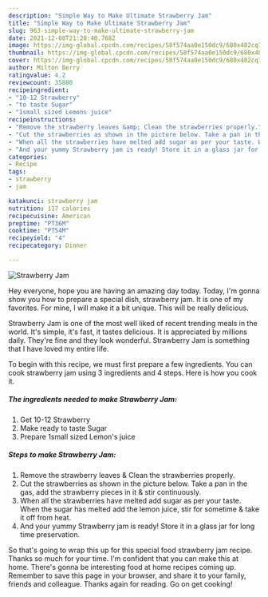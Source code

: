 ```yaml
---
description: "Simple Way to Make Ultimate Strawberry Jam"
title: "Simple Way to Make Ultimate Strawberry Jam"
slug: 963-simple-way-to-make-ultimate-strawberry-jam
date: 2021-12-08T21:28:40.768Z
image: https://img-global.cpcdn.com/recipes/58f574aa0e150dc9/680x482cq70/strawberry-jam-recipe-main-photo.jpg
thumbnail: https://img-global.cpcdn.com/recipes/58f574aa0e150dc9/680x482cq70/strawberry-jam-recipe-main-photo.jpg
cover: https://img-global.cpcdn.com/recipes/58f574aa0e150dc9/680x482cq70/strawberry-jam-recipe-main-photo.jpg
author: Milton Berry
ratingvalue: 4.2
reviewcount: 35880
recipeingredient:
- "10-12 Strawberry"
- "to taste Sugar"
- "1small sized Lemons juice"
recipeinstructions:
- "Remove the strawberry leaves &amp; Clean the strawberries properly."
- "Cut the strawberries as shown in the picture below. Take a pan in the gas, add the strawberry pieces in it &amp; stir continuously."
- "When all the strawberries have melted add sugar as per your taste. When the sugar has melted add the lemon juice, stir for sometime &amp; take it off from heat."
- "And your yummy Strawberry jam is ready! Store it in a glass jar for long time preservation."
categories:
- Recipe
tags:
- strawberry
- jam

katakunci: strawberry jam 
nutrition: 117 calories
recipecuisine: American
preptime: "PT36M"
cooktime: "PT54M"
recipeyield: "4"
recipecategory: Dinner

---
```



![Strawberry Jam](https://img-global.cpcdn.com/recipes/58f574aa0e150dc9/680x482cq70/strawberry-jam-recipe-main-photo.jpg)

Hey everyone, hope you are having an amazing day today. Today, I'm gonna show you how to prepare a special dish, strawberry jam. It is one of my favorites. For mine, I will make it a bit unique. This will be really delicious.

Strawberry Jam is one of the most well liked of recent trending meals in the world. It's simple, it's fast, it tastes delicious. It is appreciated by millions daily. They're fine and they look wonderful. Strawberry Jam is something that I have loved my entire life.




To begin with this recipe, we must first prepare a few ingredients. You can cook strawberry jam using 3 ingredients and 4 steps. Here is how you cook it.

<!--inarticleads1-->

##### The ingredients needed to make Strawberry Jam:

1. Get 10-12 Strawberry
1. Make ready to taste Sugar
1. Prepare 1small sized Lemon&#39;s juice




<!--inarticleads2-->

##### Steps to make Strawberry Jam:

1. Remove the strawberry leaves &amp; Clean the strawberries properly.
1. Cut the strawberries as shown in the picture below. Take a pan in the gas, add the strawberry pieces in it &amp; stir continuously.
1. When all the strawberries have melted add sugar as per your taste. When the sugar has melted add the lemon juice, stir for sometime &amp; take it off from heat.
1. And your yummy Strawberry jam is ready! Store it in a glass jar for long time preservation.




So that's going to wrap this up for this special food strawberry jam recipe. Thanks so much for your time. I'm confident that you can make this at home. There's gonna be interesting food at home recipes coming up. Remember to save this page in your browser, and share it to your family, friends and colleague. Thanks again for reading. Go on get cooking!
